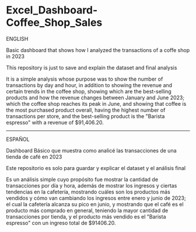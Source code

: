 # Excel_Dashboard-Coffee_Shop_Sales
ENGLISH

Basic dashboard that shows how I analyzed the transactions of a coffe shop in 2023

This repository is just to save and explain the dataset and final analysis

It is a simple analysis whose purpose was to show the number of transactions by day and hour, in addition to showing the revenue and certain trends in the coffee shop, showing which are the best-selling products and how the revenue changes between January and June 2023; which the coffee shop reaches its peak in June, and showing that coffee is the most purchased product overall, having the highest number of transactions per store, and the best-selling product is the "Barista espresso" with a revenue of $91,406.20.

-----------------------------------------------------------------------------------------------------------------------------------------------------------------------------------------------------------------

ESPAÑOL

Dashboard Básico que muestra como analicé las transacciones de una tienda de café en 2023

Este repositorio es solo para guardar y explicar el dataset y el análisis final

Es un análisis simple cuyo propósito fue mostrar la cantidad de transacciones por día y hora, además de mostrar los ingresos y ciertas tendencias en la cafetería, mostrando cuáles son los productos más vendidos y cómo van cambiando los ingresos entre enero y junio de 2023; el cual la cafetería alcanza su pico en junio, y mostrando que el café es el producto más comprado en general, teniendo la mayor cantidad de transacciones por tienda, y el producto más vendido es el "Barista espresso" con un ingreso total de $91406.20.
